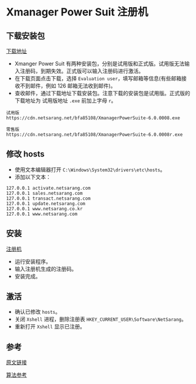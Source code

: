 # Xmanager Power Suit 注册机

## 下载安装包
[下载地址](https://www.netsarang.com/download/software.html)

- Xmanger Power Suit 有两种安装包，分别是试用版和正式版。试用版无法输入注册码，到期失效。正式版可以输入注册码进行激活。
- 在下载页面点击下载，选择 `Evaluation user`，填写邮箱等信息(有些邮箱接收不到邮件，例如 126 邮箱无法收到邮件)。
- 查收邮件，通过下载地址下载安装包。注意下载的安装包是试用版。正式版的下载地址为 试用版地址 `.exe` 前加上字母 `r`。

```
试用版
https://cdn.netsarang.net/bfa85108/XmanagerPowerSuite-6.0.0008.exe

零售版
https://cdn.netsarang.net/bfa85108/XmanagerPowerSuite-6.0.0008r.exe
``` 

## 修改 hosts

- 使用文本编辑器打开 `C:\Windows\System32\drivers\etc\hosts`。
- 添加以下文本：
```
127.0.0.1 activate.netsarang.com
127.0.0.1 sales.netsarang.com
127.0.0.1 transact.netsarang.com
127.0.0.1 update.netsarang.com
127.0.0.1 www.netsarang.co.kr
127.0.0.1 www.netsarang.com
```

## 安装
[注册机](https://github.com/timandy/XmanagerKeyGen)
- 运行安装程序。
- 输入注册机生成的注册码。
- 安装完成。

## 激活
- 确认已修改 `hosts`。
- 关闭 `Xshell` 进程，删除注册表 `HKEY_CURRENT_USER\Software\NetSarang`。
- 重新打开 `Xshell` 显示已注册。

## 参考
[原文链接](https://blog.csdn.net/the_liang/article/details/82708907)

[算法参考](https://github.com/DoubleLabyrinth/Xmanager-keygen)
